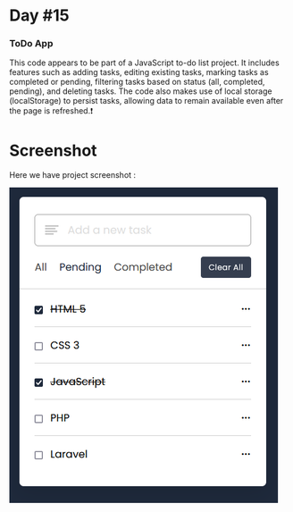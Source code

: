 # Day #15

### ToDo App
This code appears to be part of a JavaScript to-do list project. It includes features such as adding tasks, editing existing tasks, marking tasks as completed or pending, filtering tasks based on status (all, completed, pending), and deleting tasks. The code also makes use of local storage (localStorage) to persist tasks, allowing data to remain available even after the page is refreshed.❗️

# Screenshot
Here we have project screenshot :


![screenshot](screenshot.jpg)